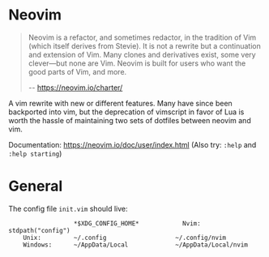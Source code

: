 # Neovim

>  Neovim is a refactor, and sometimes redactor, in the tradition of Vim (which itself derives from Stevie). It is not a rewrite but a continuation and extension of Vim. Many clones and derivatives exist, some very clever—but none are Vim. Neovim is built for users who want the good parts of Vim, and more.
> 
> -- https://neovim.io/charter/

A vim rewrite with new or different features. Many have since been backported into vim, but the deprecation of vimscript in favor of Lua is worth the hassle of maintaining two sets of dotfiles between neovim and vim.

Documentation: https://neovim.io/doc/user/index.html
(Also try: `:help` and `:help starting`)

# General 

The config file `init.vim` should live:

```
                  *$XDG_CONFIG_HOME*            Nvim: stdpath("config")
    Unix:         ~/.config                   ~/.config/nvim
    Windows:      ~/AppData/Local             ~/AppData/Local/nvim
```
